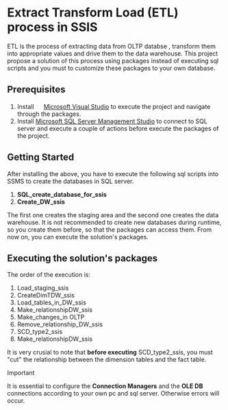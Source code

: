 # Extract Transform Load (ETL) process in SSIS
ETL is the process of extracting data from OLTP databse , transform them into appropriate values and drive them to the data warehouse. This project propose a solution of this process using packages instead of executing sql scripts and you must to customize these packages to your own database.
## Prerequisites
1. Install <img height="15" width="15" src="https://upload.wikimedia.org/wikipedia/commons/2/2c/Visual_Studio_Icon_2022.svg" /> [Microsoft Visual Studio](https://visualstudio.microsoft.com/)  to execute the project and navigate through the packages.
2. Install [Microsoft SQL Server Management Studio](https://learn.microsoft.com/en-us/sql/ssms/sql-server-management-studio-ssms?view=sql-server-ver16) to connect to SQL server and execute a couple of actions before execute the packages of the project.
## Getting Started
After installing the above, you have to execute the following sql scripts into SSMS to create the databases in SQL server. 
1. **SQL_create_database_for_ssis**
2. **Create_DW_ssis**

The first one creates the staging area and the second one creates the data warehouse. 
It is not recommended to create new databases during runtime, so you create them before, so that the packages can access them.
From now on, you can execute the solution's packages.
## Executing the solution's packages
The order of the execution is:
1. Load_staging_ssis
2. CreateDimTDW_ssis
3. Load_tables_in_DW_ssis
4. Make_relationshipDW_ssis
5. Make_changes_in OLTP
6. Remove_relationship_DW_ssis
7. SCD_type2_ssis
8. Make_relationshipDW_ssis

It is very crusial to note that **before executing** SCD_type2_ssis, you must "cut" the relationship between the dimension tables and the fact table.

> [!IMPORTANT]
> It is essential to configure the **Connection Managers** and the **OLE DB** connections according to your own pc and sql server. Otherwise errors will occur.
